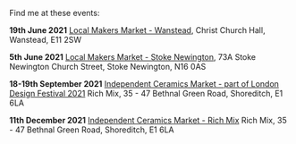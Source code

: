 Find me at these events: 

**19th June 2021**
[Local Makers Market - Wanstead](https://www.facebook.com/events/900877283996864), 
Christ Church Hall, Wanstead, E11 2SW

**5th June 2021**
[Local Makers Market - Stoke Newington](https://www.facebook.com/events/445631410111687), 
73A Stoke Newington Church Street, Stoke Newington, N16 0AS

**18-19th September 2021**
[Independent Ceramics Market - part of London Design Festival 2021](https://www.facebook.com/events/408896936989270)
Rich Mix, 35 - 47 Bethnal Green Road, Shoreditch, E1 6LA

**11th December 2021**
[Independent Ceramics Market - Rich Mix](https://www.facebook.com/events/1178198856336768)
Rich Mix, 35 - 47 Bethnal Green Road, Shoreditch, E1 6LA
